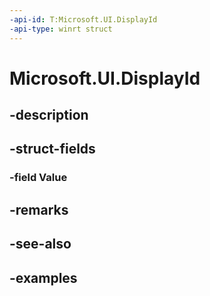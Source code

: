 ```yaml
---
-api-id: T:Microsoft.UI.DisplayId
-api-type: winrt struct
---
```


# Microsoft.UI.DisplayId

<!--
public struct DisplayId
-->


## -description

## -struct-fields

### -field Value

## -remarks

## -see-also

## -examples


